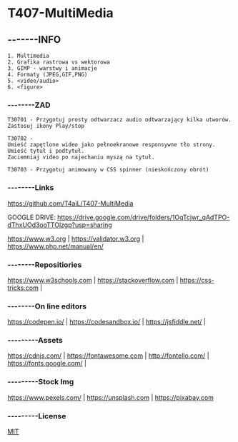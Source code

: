 # T407-MultiMedia
## -------INFO
```
1. Multimedia
2. Grafika rastrowa vs wektorowa
3. GIMP - warstwy i animacje
4. Formaty (JPEG,GIF,PNG)
5. <video/audio>
6. <figure>
```

### --------ZAD
```
T30701 - Przygotuj prosty odtwarzacz audio odtwarzający kilka utworów. Zastosuj ikony Play/stop

T30702 - 
Umieść zapętlone wideo jako pełnoekranowe responsywne tło strony.
Umieść tytuł i podtytuł.
Zaciemniaj video po najechaniu myszą na tytuł. 

T30703 - Przygotuj animowany w CSS spinner (nieskończony obrót)
```

### --------Links
https://github.com/T4aiL/T407-MultiMedia

GOOGLE DRIVE: https://drive.google.com/drive/folders/1OqTcjwr_qAdTPO-dThxUOd3ooTTOlzgp?usp=sharing

https://www.w3.org | https://validator.w3.org | https://www.php.net/manual/en/
### --------Repositiories
https://www.w3schools.com | https://stackoverflow.com | https://css-tricks.com |
### --------On line editors
https://codepen.io/ | https://codesandbox.io/ | https://jsfiddle.net/ |
### ---------Assets
https://cdnjs.com/ | https://fontawesome.com | http://fontello.com/ | https://fonts.google.com/ |
### ---------Stock Img
https://www.pexels.com/ | https://unsplash.com | https://pixabay.com
### ---------License
[MIT](https://choosealicense.com/licenses/mit/)
